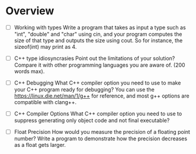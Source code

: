 # Overview
- [ ] Working with types
Write a program that takes as input a type such as "int", "double" and "char" using cin, and your program computes the size of that type and outputs the size using cout. So for instance, the sizeof(int) may print as 4.

- [ ] C++ type idiosyncrasies
Point out the limitations of your solution? Compare it with other programming languages you are aware of. 
(200 words max).

- [ ] C++ Debugging
What C++ compiler option you need to use to make your C++ program ready for debugging?
You can use the https://linux.die.net/man/1/g++ for reference, and most g++ options are compatible with clang++.

- [ ] C++ Compiler Options
What C++ compiler option you need to use to suppress generating only object code and not final executable?

- [ ] Float Precision
How would you measure the precision of a floating point number? Write a program to demonstrate how the
precision decreases as a float gets larger.
